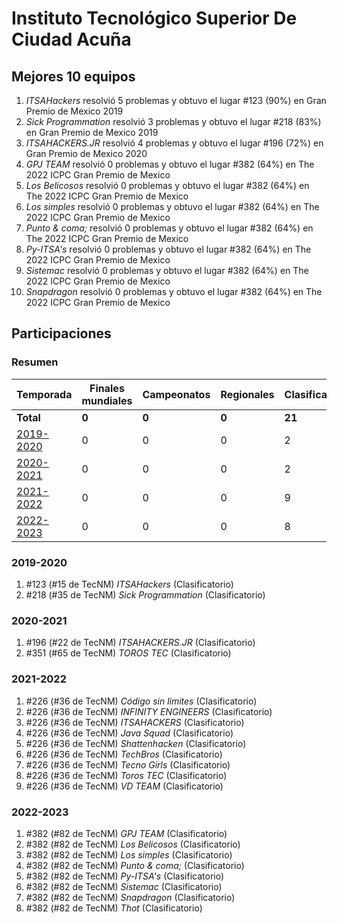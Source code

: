 ---
---

# Instituto Tecnológico Superior De Ciudad Acuña

## Mejores 10 equipos

1. _ITSAHackers_ resolvió 5 problemas y obtuvo el lugar #123 (90%) en Gran Premio de Mexico 2019
1. _Sick Programmation_ resolvió 3 problemas y obtuvo el lugar #218 (83%) en Gran Premio de Mexico 2019
1. _ITSAHACKERS.JR_ resolvió 4 problemas y obtuvo el lugar #196 (72%) en Gran Premio de Mexico 2020
1. _GPJ TEAM_ resolvió 0 problemas y obtuvo el lugar #382 (64%) en The 2022 ICPC Gran Premio de Mexico
1. _Los Belicosos_ resolvió 0 problemas y obtuvo el lugar #382 (64%) en The 2022 ICPC Gran Premio de Mexico
1. _Los simples_ resolvió 0 problemas y obtuvo el lugar #382 (64%) en The 2022 ICPC Gran Premio de Mexico
1. _Punto & coma;_ resolvió 0 problemas y obtuvo el lugar #382 (64%) en The 2022 ICPC Gran Premio de Mexico
1. _Py-ITSA's_ resolvió 0 problemas y obtuvo el lugar #382 (64%) en The 2022 ICPC Gran Premio de Mexico
1. _Sistemac_ resolvió 0 problemas y obtuvo el lugar #382 (64%) en The 2022 ICPC Gran Premio de Mexico
1. _Snapdragon_ resolvió 0 problemas y obtuvo el lugar #382 (64%) en The 2022 ICPC Gran Premio de Mexico

## Participaciones

### Resumen

| Temporada | Finales mundiales | Campeonatos | Regionales | Clasificatorios | Equipos |
| --- | --- | --- | --- | --- | --- |
| **Total** | **0** | **0** | **0** | **21** | **21** |
| [2019-2020](#2019-2020) | 0 | 0 | 0 | 2 | 2 |
| [2020-2021](#2020-2021) | 0 | 0 | 0 | 2 | 2 |
| [2021-2022](#2021-2022) | 0 | 0 | 0 | 9 | 9 |
| [2022-2023](#2022-2023) | 0 | 0 | 0 | 8 | 8 |

### 2019-2020

1. #123 (#15 de TecNM) _ITSAHackers_ (Clasificatorio)
1. #218 (#35 de TecNM) _Sick Programmation_ (Clasificatorio)

### 2020-2021

1. #196 (#22 de TecNM) _ITSAHACKERS.JR_ (Clasificatorio)
1. #351 (#65 de TecNM) _TOROS TEC_ (Clasificatorio)

### 2021-2022

1. #226 (#36 de TecNM) _Código sin limites_ (Clasificatorio)
1. #226 (#36 de TecNM) _INFINITY ENGINEERS_ (Clasificatorio)
1. #226 (#36 de TecNM) _ITSAHACKERS_ (Clasificatorio)
1. #226 (#36 de TecNM) _Java Squad_ (Clasificatorio)
1. #226 (#36 de TecNM) _Shattenhacken_ (Clasificatorio)
1. #226 (#36 de TecNM) _TechBros_ (Clasificatorio)
1. #226 (#36 de TecNM) _Tecno Girls_ (Clasificatorio)
1. #226 (#36 de TecNM) _Toros TEC_ (Clasificatorio)
1. #226 (#36 de TecNM) _VD TEAM_ (Clasificatorio)

### 2022-2023

1. #382 (#82 de TecNM) _GPJ TEAM_ (Clasificatorio)
1. #382 (#82 de TecNM) _Los Belicosos_ (Clasificatorio)
1. #382 (#82 de TecNM) _Los simples_ (Clasificatorio)
1. #382 (#82 de TecNM) _Punto & coma;_ (Clasificatorio)
1. #382 (#82 de TecNM) _Py-ITSA's_ (Clasificatorio)
1. #382 (#82 de TecNM) _Sistemac_ (Clasificatorio)
1. #382 (#82 de TecNM) _Snapdragon_ (Clasificatorio)
1. #382 (#82 de TecNM) _Thot_ (Clasificatorio)



